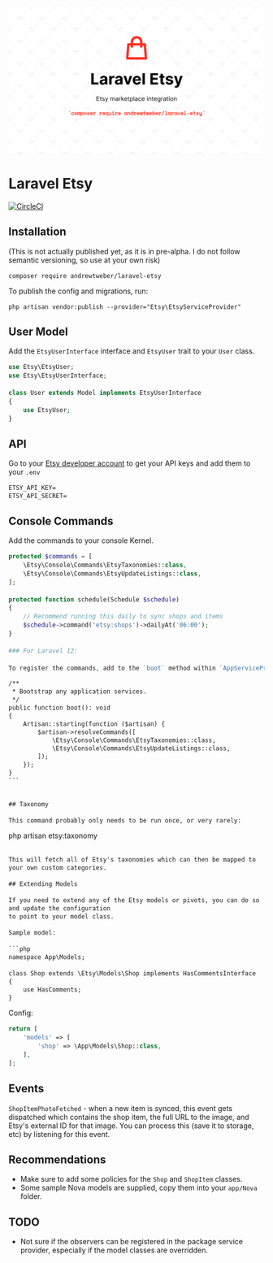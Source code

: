 [![Laravel Etsy](https://raw.githubusercontent.com/andrewtweber/laravel-etsy/master/art/banner.png)](https://andrew.cool)

# Laravel Etsy

[![CircleCI](https://dl.circleci.com/status-badge/img/gh/andrewtweber/laravel-etsy/tree/master.svg?style=shield)](https://dl.circleci.com/status-badge/redirect/gh/andrewtweber/laravel-etsy/tree/master)

## Installation

(This is not actually published yet, as it is in pre-alpha. I do not follow semantic versioning, so use at your own risk)


```
composer require andrewtweber/laravel-etsy
```

To publish the config and migrations, run:

```
php artisan vendor:publish --provider="Etsy\EtsyServiceProvider" 
```

## User Model

Add the `EtsyUserInterface` interface and `EtsyUser` trait to your `User` class.

```php
use Etsy\EtsyUser;
use Etsy\EtsyUserInterface;

class User extends Model implements EtsyUserInterface
{
    use EtsyUser;
}
```

## API

Go to your [Etsy developer account](https://www.etsy.com/developers/your-apps) to get your API keys and
add them to your `.env`

```
ETSY_API_KEY=
ETSY_API_SECRET=
```

## Console Commands

Add the commands to your console Kernel.

```php
protected $commands = [
    \Etsy\Console\Commands\EtsyTaxonomies::class,
    \Etsy\Console\Commands\EtsyUpdateListings::class,
];

protected function schedule(Schedule $schedule)
{
    // Recommend running this daily to sync shops and items
    $schedule->command('etsy:shops')->dailyAt('06:00');
}

### For Laravel 12: 

To register the commands, add to the `boot` method within `AppServiceProvider`

```
    /**
     * Bootstrap any application services.
     */
    public function boot(): void
    {
        Artisan::starting(function ($artisan) {
            $artisan->resolveCommands([
                \Etsy\Console\Commands\EtsyTaxonomies::class,
                \Etsy\Console\Commands\EtsyUpdateListings::class,
            ]);
        });
    }
    ```


```

## Taxonomy

This command probably only needs to be run once, or very rarely:

```
php artisan etsy:taxonomy
```

This will fetch all of Etsy's taxonomies which can then be mapped to your own custom categories.

## Extending Models

If you need to extend any of the Etsy models or pivots, you can do so and update the configuration
to point to your model class.

Sample model:

```php
namespace App\Models;

class Shop extends \Etsy\Models\Shop implements HasCommentsInterface
{
    use HasComments;
}
```

Config:

```php
return [
    'models' => [
        'shop' => \App\Models\Shop::class,
    ],
];
```

## Events

`ShopItemPhotoFetched` - when a new item is synced, this event gets dispatched which contains the
shop item, the full URL to the image, and Etsy's external ID for that image. You can process this
(save it to storage, etc) by listening for this event.

## Recommendations

* Make sure to add some policies for the `Shop` and `ShopItem` classes.
* Some sample Nova models are supplied, copy them into your `app/Nova` folder.

## TODO

* Not sure if the observers can be registered in the package service provider, especially if the model classes are
  overridden.
